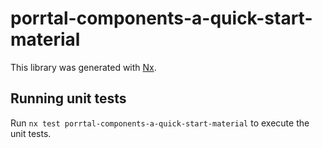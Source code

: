 # porrtal-components-a-quick-start-material

This library was generated with [Nx](https://nx.dev).

## Running unit tests

Run `nx test porrtal-components-a-quick-start-material` to execute the unit tests.
